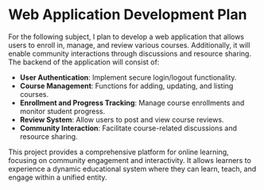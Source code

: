 # Web Application Development Plan

For the following subject, I plan to develop a web application that allows users to enroll in, manage, and review various courses. Additionally, it will enable community interactions through discussions and resource sharing. The backend of the application will consist of:

- **User Authentication**: Implement secure login/logout functionality.
- **Course Management**: Functions for adding, updating, and listing courses.
- **Enrollment and Progress Tracking**: Manage course enrollments and monitor student progress.
- **Review System**: Allow users to post and view course reviews.
- **Community Interaction**: Facilitate course-related discussions and resource sharing.

This project provides a comprehensive platform for online learning, focusing on community engagement and interactivity. It allows learners to experience a dynamic educational system where they can learn, teach, and engage within a unified entity.

